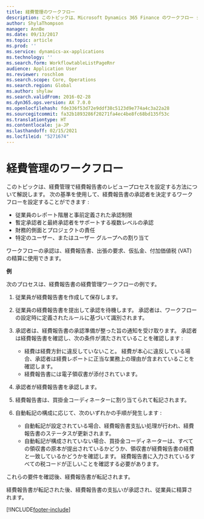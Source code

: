 ```yaml
---
title: 経費管理のワークフロー
description: このトピックは、Microsoft Dynamics 365 Finance のワークフロー システムを使用して、経費管理で経費報告書のレビュープロセスを設定する方法について解説します。
author: ShylaThompson
manager: AnnBe
ms.date: 09/13/2017
ms.topic: article
ms.prod: ''
ms.service: dynamics-ax-applications
ms.technology: ''
ms.search.form: WorkflowtableListPageRnr
audience: Application User
ms.reviewer: roschlom
ms.search.scope: Core, Operations
ms.search.region: Global
ms.author: shylaw
ms.search.validFrom: 2016-02-28
ms.dyn365.ops.version: AX 7.0.0
ms.openlocfilehash: fde336f53d72e9ddf38c5123d9e774a4c3a22a28
ms.sourcegitcommit: fa32b1893286f20271fa4ec4be8fc68bd135f53c
ms.translationtype: HT
ms.contentlocale: ja-JP
ms.lasthandoff: 02/15/2021
ms.locfileid: "5271674"
---
```

# <a name="expense-management-workflow"></a>経費管理のワークフロー

このトピックは、経費管理で経費報告書のレビュープロセスを設定する方法について解説します。 次の基準を使用して、経費報告書の承認者を決定するワークフローを設定することができます :

- 従業員のレポート階層と事前定義された承認制限
- 暫定承認者と最終承認者をサポートする複数レベルの承認
- 財務的側面とプロジェクトの責任
- 特定のユーザー、またはユーザー グループへの割り当て

ワークフローの承認は、経費報告書、出張の要求、仮払金、付加価値税 (VAT) の精算に使用できます。

**例**

次のプロセスは、経費報告書の経費管理ワークフローの例です。

1. 従業員が経費報告書を作成して保存します。
2. 従業員の経費報告書を提出して承認を待機します。 承認者は、ワークフローの設定時に定義されたルールに基づいて識別されます。
3. 承認者は、経費報告書の承認準備が整った旨の通知を受け取ります。 承認者は経費報告書を確認し、次の条件が満たされていることを確認します :

    - 経費は経費方針に違反していないこと。 経費が本心に違反している場合、承認者は経費レポートに正当な業務上の理由が含まれていることを確認します。
    - 経費報告書には電子領収書が添付されています。

4. 承認者が経費報告書を承認します。
5. 経費報告書は、買掛金コーディネーターに割り当てられて転記されます。
6. 自動転記の構成に応じて、次のいずれかの手順が発生します :

    - 自動転記が設定されている場合、経費報告書支払い処理が行われ、経費報告書のステータスが更新されます。
    - 自動転記が構成されていない場合、買掛金コーディネーターは、すべての領収書の原本が提出されているかどうか、領収書が経費報告書の経費と一致しているかどうかを確認します。 経費報告書に入力されているすべての税コードが正しいことを確認する必要があります。

これらの要件を確認後、経費報告書が転記されます。

経費報告書が転記された後、経費報告書の支払いが承認され、従業員に精算されます。


[!INCLUDE[footer-include](../includes/footer-banner.md)]